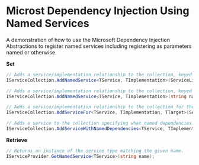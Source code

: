 # Microst Dependency Injection Using Named Services

A demonstration of how to use the Microsoft Dependency Injection Abstractions to register named services including registering as parameters named or otherwise.  
  
**Set**

```c#  
// Adds a service/implementation relationship to the collection, keyed to the type name of the concrete implementation. 
IServiceCollection.AddNamedService<TService, TImplementation>(ServiceLifetime lifetime);

// Adds a service/implementation relationship to the collection, keyed to the given name.
IServiceCollection.AddNamedService<TService, TImplementation>(string name, ServiceLifetime lifetime);

// Adds a service/implementation relationship to the collection for the given target type.
IServiceCollection.AddServiceFor<TService, TImplementation, TTarget>(ServiceLifetime serviceLifetime, ServiceLifetime targetLifetime);

// Adds a service to the collection specifying what named dependencies to assign to named parameters.
IServiceCollection.AddServiceWithNamedDependencies<TService, TImplementation>(            ServiceLifetime lifetime, params NamedDependency[] dependencies)
```  
    
**Retrieve**   

```c#  
// Returns an instance of the service type matching the given name.
IServiceProvider.GetNamedService<TService>(string name);
```
